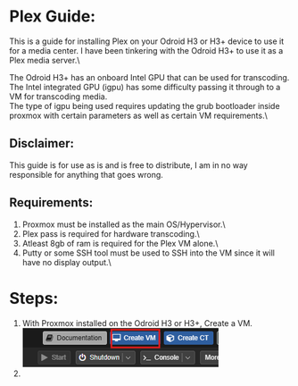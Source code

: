 # Plex Guide: 
This is a guide for installing Plex on your Odroid H3 or H3+ device to use it for a media center.
I have been tinkering with the Odroid H3+ to use it as a Plex media server.\

The Odroid H3+ has an onboard Intel GPU that can be used for transcoding.\
The Intel integrated GPU (igpu) has some difficulty passing it through to a VM for transcoding media.\
The type of igpu being used requires updating the grub bootloader inside proxmox with certain parameters as well as certain VM requirements.\

## Disclaimer:
This guide is for use as is and is free to distribute, I am in no way responsible for anything that goes wrong.

## Requirements: 
1. Proxmox must be installed as the main OS/Hypervisor.\ 
2. Plex pass is required for hardware transcoding.\
3. Atleast 8gb of ram is required for the Plex VM alone.\ 
4. Putty or some SSH tool must be used to SSH into the VM since it will have no display output.\

# Steps: 
1. With Proxmox installed on the Odroid H3 or H3+, Create a VM.\
![alt text](/Images/Odroid-H3+/Plex/Create%20a%20VM.png)
2.  
